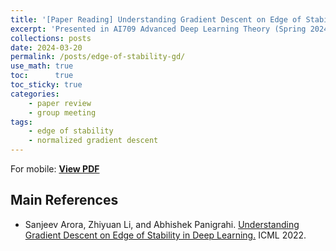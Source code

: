 ```yaml
---
title: '[Paper Reading] Understanding Gradient Descent on Edge of Stability in Deep Learning'
excerpt: 'Presented in AI709 Advanced Deep Learning Theory (Spring 2024)'
collections: posts
date: 2024-03-20
permalink: /posts/edge-of-stability-gd/
use_math: true
toc:      true
toc_sticky: true
categories:
    - paper review
    - group meeting
tags:
    - edge of stability
    - normalized gradient descent
---
```


<!-- markdownlint-disable MD033 -->
<object data="/files/courseworks/AI709presentation-HanseulCho-GDonEoS.pdf" width="960" height="540" type='application/pdf'></object>
For mobile: [**View PDF**](/files/courseworks/AI709presentation-HanseulCho-GDonEoS.pdf)

## Main References

* Sanjeev Arora, Zhiyuan Li, and Abhishek Panigrahi. [Understanding Gradient Descent on Edge of Stability in Deep Learning.](https://arxiv.org/abs/2205.09745) ICML 2022.
